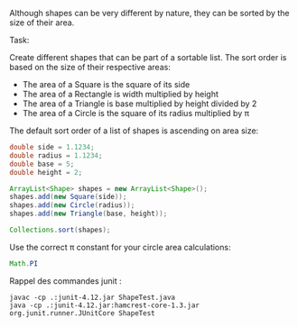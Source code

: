 Although shapes can be very different by nature, they can be sorted by the size of their area.

Task:

Create different shapes that can be part of a sortable list. The sort order is based on the size of their respective areas:

* The area of a Square is the square of its side
* The area of a Rectangle is width multiplied by height
* The area of a Triangle is base multiplied by height divided by 2
* The area of a Circle is the square of its radius multiplied by π

The default sort order of a list of shapes is ascending on area size:

``` java
double side = 1.1234;
double radius = 1.1234;
double base = 5;
double height = 2;

ArrayList<Shape> shapes = new ArrayList<Shape>();
shapes.add(new Square(side));
shapes.add(new Circle(radius));
shapes.add(new Triangle(base, height));

Collections.sort(shapes);
```

Use the correct π constant for your circle area calculations:

``` java
Math.PI
```

Rappel des commandes junit :

    javac -cp .:junit-4.12.jar ShapeTest.java
    java -cp .:junit-4.12.jar:hamcrest-core-1.3.jar org.junit.runner.JUnitCore ShapeTest
